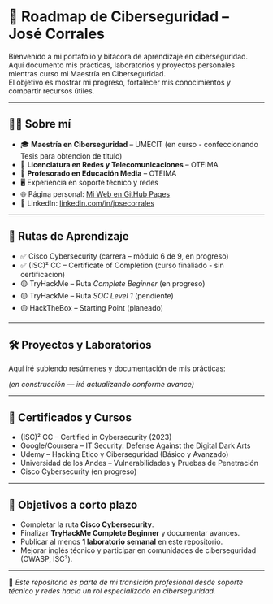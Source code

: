 # 🚀 Roadmap de Ciberseguridad – José Corrales  

Bienvenido a mi portafolio y bitácora de aprendizaje en ciberseguridad.  
Aquí documento mis prácticas, laboratorios y proyectos personales mientras curso mi Maestría en Ciberseguridad.  
El objetivo es mostrar mi progreso, fortalecer mis conocimientos y compartir recursos útiles.  

---

## 👨‍💻 Sobre mí  
- 🎓 **Maestría en Ciberseguridad** – UMECIT (en curso - confeccionando Tesis para obtencion de titulo)  
- 📡 **Licenciatura en Redes y Telecomunicaciones** – OTEIMA  
- 📘 **Profesorado en Educación Media** – OTEIMA  
- 🖥️ Experiencia en soporte técnico y redes  
- 🌐 Página personal: [Mi Web en GitHub Pages](https://jcorrales002.github.io/portafolio)  
- 🔗 LinkedIn: [linkedin.com/in/josecorrales](https://linkedin.com/in/josecorrales)  

---

## 📂 Rutas de Aprendizaje  
- ✅ Cisco Cybersecurity (carrera – módulo 6 de 9, en progreso)  
- ✅ (ISC)² CC – Certificate of Completion (curso finaliado - sin certificacion)  
- 🟡 TryHackMe – Ruta *Complete Beginner* (en progreso)  
- 🟡 TryHackMe – Ruta *SOC Level 1* (pendiente)  
- 🟡 HackTheBox – Starting Point (planeado)  

---

## 🛠️ Proyectos y Laboratorios  
Aquí iré subiendo resúmenes y documentación de mis prácticas:  
  

*(en construcción — iré actualizando conforme avance)*  

---

## 📜 Certificados y Cursos  
- (ISC)² CC – Certified in Cybersecurity (2023)  
- Google/Coursera – IT Security: Defense Against the Digital Dark Arts  
- Udemy – Hacking Ético y Ciberseguridad (Básico y Avanzado)  
- Universidad de los Andes – Vulnerabilidades y Pruebas de Penetración  
- Cisco Cybersecurity (en progreso)  

---

## 🎯 Objetivos a corto plazo  
- Completar la ruta **Cisco Cybersecurity**.  
- Finalizar **TryHackMe Complete Beginner** y documentar avances.  
- Publicar al menos **1 laboratorio semanal** en este repositorio.  
- Mejorar inglés técnico y participar en comunidades de ciberseguridad (OWASP, ISC²).  

---

📌 *Este repositorio es parte de mi transición profesional desde soporte técnico y redes hacia un rol especializado en ciberseguridad.*  
